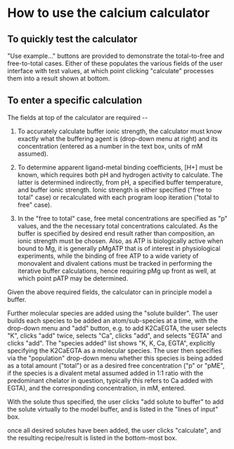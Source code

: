 # How to use the calcium calculator #

## To quickly test the calculator ##

"Use example..." buttons are provided to demonstrate the total-to-free and free-to-total cases.  Either of these populates the various fields of the user interface with test values, at which point clicking "calculate" processes them into a result shown at bottom.

## To enter a specific calculation ##

The fields at top of the calculator are required --

1) To accurately calculate buffer ionic strength, the calculator must know exactly what the buffering agent is (drop-down menu at right) and its concentration (entered as a number in the text box, units of mM assumed).

2) To determine apparent ligand-metal binding coefficients, [H+] must be known, which requires both pH and hydrogen activity to calculate.  The latter is determined indirectly, from pH, a specified buffer temperature, and buffer ionic strength.  Ionic strength is either specified ("free to total" case) or recalculated with each program loop iteration ("total to free" case).

3) In the "free to total" case, free metal concentrations are specified as "p" values, and the the necessary total concentrations calculated.  As the buffer is specified by desired end result rather than composition, an ionic strength must be chosen.  Also, as ATP is biologically active when bound to Mg, it is generally pMgATP that is of interest in physiological experiments, while the binding of free ATP to a wide variety of monovalent and divalent cations must be tracked in performing the iterative buffer calculations, hence requiring pMg up front as well, at which point pATP may be determined.

Given the above required fields, the calculator can in principle model a buffer.

Further molecular species are added using the "solute builder".  The user builds each species to be added an atom/sub-species at a time, with the drop-down menu and "add" button, e.g. to add K2CaEGTA, the user selects "K", clicks "add" twice, selects "Ca", clicks "add", and selects "EGTA" and clicks "add".  The "species added" list shows "K, K, Ca, EGTA", explicitly specifying the K2CaEGTA as a molecular species.  The user then specifies via the "population" drop-down menu whether this species is being added as a total amount ("total") or as a desired free concentration ("p" or "pME", if the species is a divalent metal assumed added in 1:1 ratio with the predominant chelator in question, typically this refers to Ca added with EGTA), and the corresponding concentration, in mM, entered.

With the solute thus specified, the user clicks "add solute to buffer" to add the solute virtually to the model buffer, and is listed in the "lines of input" box.

once all desired solutes have been added, the user clicks "calculate", and the resulting recipe/result is listed in the bottom-most box.
